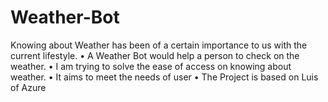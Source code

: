 # Weather-Bot
Knowing about Weather has been of a certain importance to us with the current lifestyle. • A Weather Bot would help a person to check on the weather. • I am trying to solve the ease of access on knowing about weather. • It aims to meet the needs of user • The Project is based on Luis of Azure
